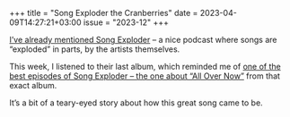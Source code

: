 +++
title       = "Song Exploder the Cranberries"
date        = 2023-04-09T14:27:21+03:00
issue       = "2023-12"
+++

[I’ve already mentioned Song Exploder](/things/song-exploder) – a nice podcast where songs are “exploded” in parts, by the artists themselves.

This week, I listened to their last album, which reminded me of [one of the best episodes of Song Exploder – the one about “All Over Now”](https://songexploder.net/the-cranberries) from that exact album.

It’s a bit of a teary-eyed story about how this great song came to be.
